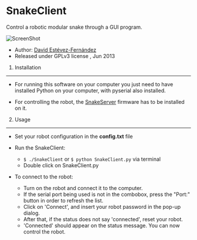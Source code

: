 SnakeClient
===========

Control a robotic modular snake through a GUI program.

![ScreenShot](https://raw.github.com/David-Estevez/SnakeClient/master/screenshots/screenshot-01.png)

 * Author: [David Estévez-Fernández](http://github.com/David-Estevez)
 * Released under GPLv3 license , Jun 2013


1. Installation
-------------------
* For running this software on your computer you just need to have installed Python
on your computer, with pyserial also installed.

* For controlling the robot, the [SnakeServer](http://github.com/David-Estevez/SnakeServer) firmware has to be installed on it.

2. Usage
------------------
* Set your robot configuration in the **config.txt** file

* Run the SnakeClient:
    * ```$ ./SnakeClient``` or ```$ python SnakeClient.py``` via terminal
    * Double click on SnakeClient.py

* To connect to the robot:
    * Turn on the robot and connect it to the computer.
    * If the serial port being used is not in the combobox, press the "Port:" button in order to refresh the list.
    * Click on 'Connect', and insert your robot password in the pop-up dialog.
    * After that, if the status does not say 'connected', reset your robot.
    * 'Connected' should appear on the status message. You can now control the robot.
